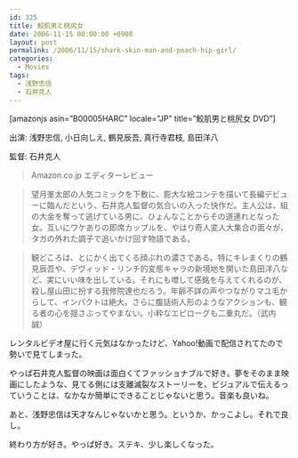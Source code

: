 ```yaml
---
id: 325
title: 鮫肌男と桃尻女
date: 2006-11-15 00:00:00 +0900
layout: post
permalink: /2006/11/15/shark-skin-man-and-peach-hip-girl/
categories:
  - Movies
tags:
  - 浅野忠信
  - 石井克人
---
```

[amazonjs asin=&#8221;B00005HARC&#8221; locale=&#8221;JP&#8221; title=&#8221;鮫肌男と桃尻女 DVD&#8221;]

出演: 浅野忠信, 小日向しえ, 鶴見辰吾, 真行寺君枝, 島田洋八
  
監督: 石井克人

<!--more-->

> Amazon.co.jp エディターレビュー
     
> 望月峯太郎の人気コミックを下敷に、膨大な絵コンテを描いて長編デビューに臨んだという、石井克人監督の気合いの入った快作だ。主人公は、組の大金を奪って逃げている男に、ひょんなことからその道連れとなった女。互いにワケありの即席カップルを、やはり奇人変人大集合の面々が、タガの外れた調子で追いかけ回す物語である。
     
> 観どころは、とにかく出てくる顔ぶれの濃さである。特にキレまくりの鶴見辰吾や、デヴィッド・リンチ的変態キャラの新境地を開いた島田洋八など、実にいい味を出している。それにも増して感銘を与えてくれるのが、殺し屋山田に扮する我修院達也だろう。年齢不詳の声やつながりマユ毛からして、インパクトは絶大。さらに腹話術人形のようなアクションも、観る者の心を揺さぶってやまない。小粋なエピローグも二重丸だ。（武内 誠）

レンタルビデオ屋に行く元気はなかったけど、Yahoo!動画で配信されてたので勢いで見てしまった。
  
やっぱ石井克人監督の映画は面白くてファッショナブルで好き。夢をそのまま映画にしたような、見てる側には支離滅裂なストーリーを、ビジュアルで伝えるっていうことは、なかなか簡単にできることじゃないと思う。音楽も良いね。
  
あと、浅野忠信は天才なんじゃないかと思う。というか、かっこよし。それで良し。
  
終わり方が好き。やっぱ好き。ステキ、少し楽しくなった。
